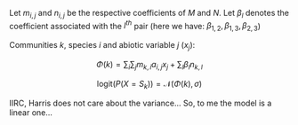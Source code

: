 Let $m_{i,j}$ and $n_{i,j}$ be the respective coefficients of $M$ and $N$.
Let $\beta_l$ denotes the coefficient associated with the $l^{th}$ pair (here
we have: $\beta_{1,2}, \beta_{1,3}, \beta_{2,3}$)

Communities *k*, species *i* and abiotic variable *j* ($x_j$):


$$\Phi(k) = \sum_i \sum_j m_{k,i}a_{i,j}x_{j} + \sum_l \beta_{l} n_{k,l}$$


$$\text{logit}(P(X = S_k)) = \mathcal{N}(\Phi(k), \sigma)$$

IIRC, Harris does not care about the variance...
So, to me the model is a linear one...
